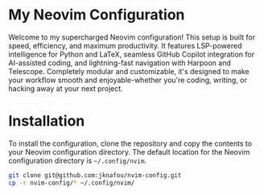 # My Neovim Configuration
Welcome to my supercharged Neovim configuration! This setup is built for speed, efficiency, and maximum productivity. It features LSP-powered intelligence for Python and LaTeX, seamless GitHub Copilot integration for AI-assisted coding, and lightning-fast navigation with Harpoon and Telescope. Completely modular and customizable, it's designed to make your workflow smooth and enjoyable-whether you're coding, writing, or hacking away at your next project.

# Installation
To install the configuration, clone the repository and copy the contents to your Neovim configuration directory. The default location for the Neovim configuration directory is `~/.config/nvim`.

```bash
git clone git@github.com:jknafou/nvim-config.git
cp -r nvim-config/* ~/.config/nvim/
```
